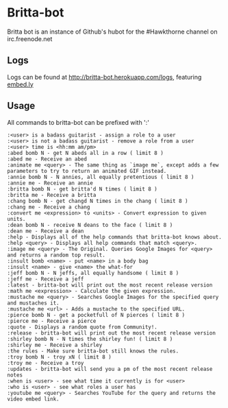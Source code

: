 # Britta-bot

Britta bot is an instance of Github's hubot for the #Hawkthorne channel on irc.freenode.net

## Logs

Logs can be found at http://britta-bot.herokuapp.com/logs, featuring [embed.ly](http://embed.ly)

## Usage

All commands to britta-bot can be prefixed with ':'

	:<user> is a badass guitarist - assign a role to a user
	:<user> is not a badass guitarist - remove a role from a user
	:<user> time is <hh:mm am/pm>
	:abed bomb N - get N abeds all in a row ( limit 8 )
	:abed me - Receive an abed
	:animate me <query> - The same thing as `image me`, except adds a few parameters to try to return an animated GIF instead.
	:annie bomb N - N annies, all equally pretentious ( limit 8 )
	:annie me - Receive an annie
	:britta bomb N - get britta'd N times ( limit 8 )
	:britta me - Receive a britta
	:chang bomb N - get changd N times in the chang ( limit 8 )
	:chang me - Receive a chang
	:convert me <expression> to <units> - Convert expression to given units.
	:dean bomb N - receive N deans to the face ( limit 8 )
	:dean me - Receive a dean
	:help - Displays all of the help commands that britta-bot knows about.
	:help <query> - Displays all help commands that match <query>.
	:image me <query> - The Original. Queries Google Images for <query> and returns a random top result.
	:insult bomb <name> - put <name> in a body bag
	:insult <name> - give <name> the what-for
	:jeff bomb N - N jeffs, all equally handsome ( limit 8 )
	:jeff me - Receive a jeff
	:latest - britta-bot will print out the most recent release version
	:math me <expression> - Calculate the given expression.
	:mustache me <query> - Searches Google Images for the specified query and mustaches it.
	:mustache me <url> - Adds a mustache to the specified URL.
	:pierce bomb N - get a pocketfull of N pierces ( limit 8 )
	:pierce me - Receive a pierce
	:quote - Displays a random quote from Community!.
	:release - britta-bot will print out the most recent release version
	:shirley bomb N - N times the shirley fun! ( limit 8 )
	:shirley me - Receive a shirley
	:the rules - Make sure britta-bot still knows the rules.
	:troy bomb N - troy xN ( limit 8 )
	:troy me - Receive a troy
	:updates - britta-bot will send you a pm of the most recent release notes
	:when is <user> - see what time it currently is for <user>
	:who is <user> - see what roles a user has
	:youtube me <query> - Searches YouTube for the query and returns the video embed link.